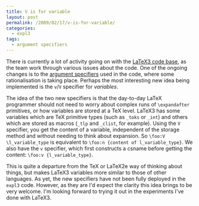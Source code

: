 ```yaml
---
title: V is for variable
layout: post
permalink: /2009/02/17/v-is-for-variable/
categories:
  - expl3
tags:
  - argument specifiers
---
```

There is currently a lot of activity going on with the [LaTeX3 code base](https://www.latex-project.org/code.html), as the team work through various issues about the code. One of the ongoing changes is to the [argument specifiers](/2009/02/13/latex3-argument-specifiers-improvements/) used in the code, where some rationalisation is taking place. Perhaps the most interesting new idea being implemented is the `v`/`V` specifier for _variables_.

The idea of the two new specifiers is that the day-to-day LaTeX programmer should not need to worry about complex runs of `\expandafter` primitives, or how variables are stored at a TeX level. LaTeX3 has some variables which are TeX primitive types (such as `_toks` or `_int`) and others which are stored as macros (`_tlp` and `_clist`, for example). Using the `V` specifier, you get the content of a variable, independent of the storage method and without needing to think about expansion. So `\foo:V \l_variable_type` is equivalent to `\foo:n {content of l_variable_type}`. We also have the `v` specifier, which first constructs a csname before getting the content: `\foo:v {l_variable_type}`.

This is quite a departure from the TeX or LaTeX2e way of thinking about things, but makes LaTeX3 variables more similar to those of other languages. As yet, the new specifiers have not been fully deployed in the `expl3` code. However, as they are I'd expect the clarity this idea brings to be very welcome. I'm looking forward to trying it out in the experiments I've done with LaTeX3.
